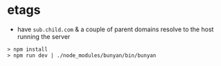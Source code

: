 # etags

* have `sub.child.com` & a couple of parent domains resolve to the host running the server

```shell
> npm install
> npm run dev | ./node_modules/bunyan/bin/bunyan
```
